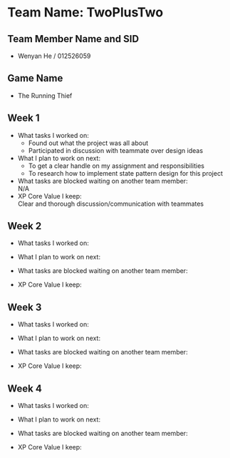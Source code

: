 # Team Name: TwoPlusTwo

## Team Member Name and SID

* Wenyan He / 012526059

## Game Name

* The Running Thief

## Week 1

* What tasks I worked on:
  - Found out what the project was all about
  - Participated in discussion with teammate over design ideas
* What I plan to work on next:
  - To get a clear handle on my assignment and responsibilities
  - To research how to implement state pattern design for this project
* What tasks are blocked waiting on another team member: \
  N/A
* XP Core Value I keep: \
  Clear and thorough discussion/communication with teammates

## Week 2

* What tasks I worked on:

* What I plan to work on next:

* What tasks are blocked waiting on another team member:

* XP Core Value I keep:

## Week 3

* What tasks I worked on:

* What I plan to work on next:

* What tasks are blocked waiting on another team member:

* XP Core Value I keep:

## Week 4

* What tasks I worked on:

* What I plan to work on next:

* What tasks are blocked waiting on another team member:

* XP Core Value I keep:
